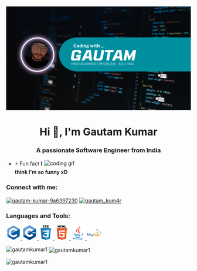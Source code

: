![logo](https://github.com/gautamkumar1/gautamkumar1/blob/main/github%20banner%201.png)
<h1 align="center">Hi 👋, I'm Gautam Kumar</h1>
<h3 align="center">A passionate Software Engineer from India</h3>
<img align="right" alt="coding gif" width="400" src="https://i.pinimg.com/originals/bd/4e/d3/bd4ed327189c2a56695beb91cd534570.gif">


- ⚡ Fun fact **I think I'm so funny xD**

<h3 align="left">Connect with me:</h3>
<p align="left">
<a href="https://linkedin.com/in/gautam-kumar-9a6397230" target="blank"><img align="center" src="https://raw.githubusercontent.com/rahuldkjain/github-profile-readme-generator/master/src/images/icons/Social/linked-in-alt.svg" alt="gautam-kumar-9a6397230" height="30" width="40" /></a>
<a href="https://www.leetcode.com/gautam_kum4r" target="blank"><img align="center" src="https://raw.githubusercontent.com/rahuldkjain/github-profile-readme-generator/master/src/images/icons/Social/leet-code.svg" alt="gautam_kum4r" height="30" width="40" /></a>
</p>

<h3 align="left">Languages and Tools:</h3>
<p align="left"> <a href="https://www.cprogramming.com/" target="_blank" rel="noreferrer"> <img src="https://raw.githubusercontent.com/devicons/devicon/master/icons/c/c-original.svg" alt="c" width="40" height="40"/> </a> <a href="https://www.w3schools.com/cpp/" target="_blank" rel="noreferrer"> <img src="https://raw.githubusercontent.com/devicons/devicon/master/icons/cplusplus/cplusplus-original.svg" alt="cplusplus" width="40" height="40"/> </a> <a href="https://www.w3schools.com/css/" target="_blank" rel="noreferrer"> <img src="https://raw.githubusercontent.com/devicons/devicon/master/icons/css3/css3-original-wordmark.svg" alt="css3" width="40" height="40"/> </a> <a href="https://www.w3.org/html/" target="_blank" rel="noreferrer"> <img src="https://raw.githubusercontent.com/devicons/devicon/master/icons/html5/html5-original-wordmark.svg" alt="html5" width="40" height="40"/> </a> <a href="https://www.java.com" target="_blank" rel="noreferrer"> <img src="https://raw.githubusercontent.com/devicons/devicon/master/icons/java/java-original.svg" alt="java" width="40" height="40"/> </a> <a href="https://www.mysql.com/" target="_blank" rel="noreferrer"> <img src="https://raw.githubusercontent.com/devicons/devicon/master/icons/mysql/mysql-original-wordmark.svg" alt="mysql" width="40" height="40"/> </a> </p>

<p><img align="left" src="https://github-readme-stats.vercel.app/api/top-langs?username=gautamkumar1&show_icons=true&locale=en&layout=compact" alt="gautamkumar1" /></p>

<p>&nbsp;<img align="center" src="https://github-readme-stats.vercel.app/api?username=gautamkumar1&show_icons=true&locale=en" alt="gautamkumar1" /></p>

<p><img align="center" src="https://github-readme-streak-stats.herokuapp.com/?user=gautamkumar1&" alt="gautamkumar1" /></p>
